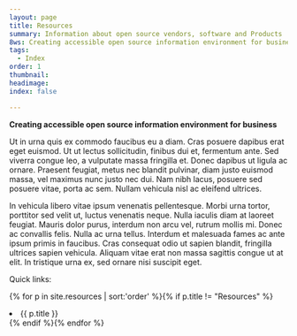 ```yaml
---
layout: page
title: Resources
summary: Information about open source vendors, software and Products
8ws: Creating accessible open source information environment for business
tags:
  - Index
order: 1
thumbnail:
headimage:
index: false

---
```


**Creating accessible open source information environment for business**

Ut in urna quis ex commodo faucibus eu a diam. Cras posuere dapibus erat eget euismod. Ut ut lectus sollicitudin, finibus dui et, fermentum ante. Sed viverra congue leo, a vulputate massa fringilla et. Donec dapibus ut ligula ac ornare. Praesent feugiat, metus nec blandit pulvinar, diam justo euismod massa, vel maximus nunc justo nec dui. Nam nibh lacus, posuere sed posuere vitae, porta ac sem. Nullam vehicula nisl ac eleifend ultrices.

In vehicula libero vitae ipsum venenatis pellentesque. Morbi urna tortor, porttitor sed velit ut, luctus venenatis neque. Nulla iaculis diam at laoreet feugiat. Mauris dolor purus, interdum non arcu vel, rutrum mollis mi. Donec ac convallis felis. Nulla ac urna tellus. Interdum et malesuada fames ac ante ipsum primis in faucibus. Cras consequat odio ut sapien blandit, fringilla ultrices sapien vehicula. Aliquam vitae erat non massa sagittis congue ut at elit. In tristique urna ex, sed ornare nisi suscipit eget.

Quick links:

{% for p in site.resources  | sort:'order' %}{% if p.title != "Resources" %}<li>{{ p.title }}</li>{% endif %}{% endfor %}
